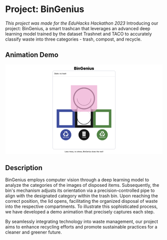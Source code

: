 # Project: BinGenius
*This project was made for the EduHacks Hackathon 2023*
Introducing our project: BinGenius, a smart trashcan that leverages an advanced deep learning model trained by the dataset Trashnet and TACO to accurately classify waste into three categories - trash, compost, and recycle.

## Animation Demo
![](https://github.com/lkim0402/BinGenius/blob/main/thumbnail.jpg)

## Description
BinGenius employs computer vision through a deep learning model to analyze the categories of the images of disposed items. Subsequently, the bin's mechanism adjusts its orientation via a precision-controlled pipe to align with the designated category within the trash bin. Upon reaching the correct position, the lid opens, facilitating the organized disposal of waste into the respective compartments. To illustrate this sophisticated process, we have developed a demo animation that precisely captures each step.

By seamlessly integrating technology into waste management, our project aims to enhance recycling efforts and promote sustainable practices for a cleaner and greener future.
